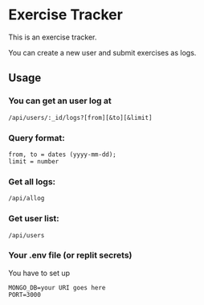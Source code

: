 # Exercise Tracker

This is an exercise tracker.

You can create a new user and submit exercises as logs.

## Usage

### You can get an user log at  

    /api/users/:_id/logs?[from][&to][&limit]

### Query format:  

    from, to = dates (yyyy-mm-dd);
    limit = number

### Get all logs:

    /api/allog

### Get user list:

    /api/users

### Your .env file (or replit secrets)
You have to set up  

    MONGO_DB=your URI goes here
    PORT=3000
    